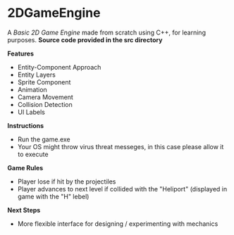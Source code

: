 # 2DGameEngine
A *Basic 2D Game Engine* made from scratch using C++, for learning purposes. **Source code provided in the src directory**

**Features**
* Entity-Component Approach
* Entity Layers
* Sprite Component
* Animation
* Camera Movement
* Collision Detection
* UI Labels

**Instructions**
* Run the game.exe
* Your OS might throw virus threat messeges, in this case please allow it to execute

**Game Rules**
* Player lose if hit by the projectiles
* Player advances to next level if collided with the "Heliport" (displayed in game with the "H" lebel)

**Next Steps**
* More flexible interface for designing / experimenting with mechanics
